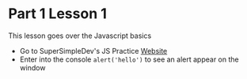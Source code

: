 # Part 1 Lesson 1
This lesson goes over the Javascript basics

- Go to SuperSimpleDev's JS Practice [Website](https://supersimple.dev/js-basics/)
- Enter into the console ```alert('hello')``` to see an alert appear on the window